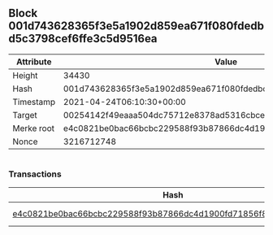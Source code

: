 ## Block 001d743628365f3e5a1902d859ea671f080fdedbd5c3798cef6ffe3c5d9516ea

Attribute | Value
--- | ---
Height | 34430
Hash | 001d743628365f3e5a1902d859ea671f080fdedbd5c3798cef6ffe3c5d9516ea
Timestamp | 2021-04-24T06:10:30+00:00
Target | 00254142f49eaaa504dc75712e8378ad5316cbcead634704b3734b6271167cc4
Merke root | e4c0821be0bac66bcbc229588f93b87866dc4d1900fd71856f89c4b4874c47a1
Nonce | 3216712748

```

```

### Transactions

Hash | Amount
--- | ---
[e4c0821be0bac66bcbc229588f93b87866dc4d1900fd71856f89c4b4874c47a1](e4c0821be0bac66bcbc229588f93b87866dc4d1900fd71856f89c4b4874c47a1.md) | 10.00000000 SKEPTI 
